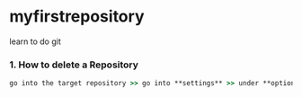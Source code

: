 # myfirstrepository
learn to do git


### 1. How to delete a Repository

```cmd
go into the target repository >> go into **settings** >> under **options** >> Scroll the page to the bottom **Danger Zone** >> and the forth is to delete the Repository
```
